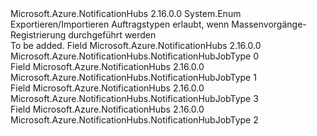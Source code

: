 <Type Name="NotificationHubJobType" FullName="Microsoft.Azure.NotificationHubs.NotificationHubJobType">
  <TypeSignature Language="C#" Value="public enum NotificationHubJobType" />
  <TypeSignature Language="ILAsm" Value=".class public auto ansi sealed NotificationHubJobType extends System.Enum" />
  <TypeSignature Language="DocId" Value="T:Microsoft.Azure.NotificationHubs.NotificationHubJobType" />
  <TypeSignature Language="VB.NET" Value="Public Enum NotificationHubJobType" />
  <TypeSignature Language="F#" Value="type NotificationHubJobType = " />
  <AssemblyInfo>
    <AssemblyName>Microsoft.Azure.NotificationHubs</AssemblyName>
    <AssemblyVersion>2.16.0.0</AssemblyVersion>
  </AssemblyInfo>
  <Base>
    <BaseTypeName>System.Enum</BaseTypeName>
  </Base>
  <Docs>
    <summary>
            Exportieren/Importieren Auftragstypen erlaubt, wenn Massenvorgänge-Registrierung durchgeführt werden
            </summary>
    <remarks>To be added.</remarks>
  </Docs>
  <Members>
    <Member MemberName="ExportRegistrations">
      <MemberSignature Language="C#" Value="ExportRegistrations" />
      <MemberSignature Language="ILAsm" Value=".field public static literal valuetype Microsoft.Azure.NotificationHubs.NotificationHubJobType ExportRegistrations = int32(0)" />
      <MemberSignature Language="DocId" Value="F:Microsoft.Azure.NotificationHubs.NotificationHubJobType.ExportRegistrations" />
      <MemberSignature Language="VB.NET" Value="ExportRegistrations" />
      <MemberSignature Language="F#" Value="ExportRegistrations = 0" Usage="Microsoft.Azure.NotificationHubs.NotificationHubJobType.ExportRegistrations" />
      <MemberType>Field</MemberType>
      <AssemblyInfo>
        <AssemblyName>Microsoft.Azure.NotificationHubs</AssemblyName>
        <AssemblyVersion>2.16.0.0</AssemblyVersion>
      </AssemblyInfo>
      <ReturnValue>
        <ReturnType>Microsoft.Azure.NotificationHubs.NotificationHubJobType</ReturnType>
      </ReturnValue>
      <MemberValue>0</MemberValue>
      <Docs>
        <summary />
      </Docs>
    </Member>
    <Member MemberName="ImportCreateRegistrations">
      <MemberSignature Language="C#" Value="ImportCreateRegistrations" />
      <MemberSignature Language="ILAsm" Value=".field public static literal valuetype Microsoft.Azure.NotificationHubs.NotificationHubJobType ImportCreateRegistrations = int32(1)" />
      <MemberSignature Language="DocId" Value="F:Microsoft.Azure.NotificationHubs.NotificationHubJobType.ImportCreateRegistrations" />
      <MemberSignature Language="VB.NET" Value="ImportCreateRegistrations" />
      <MemberSignature Language="F#" Value="ImportCreateRegistrations = 1" Usage="Microsoft.Azure.NotificationHubs.NotificationHubJobType.ImportCreateRegistrations" />
      <MemberType>Field</MemberType>
      <AssemblyInfo>
        <AssemblyName>Microsoft.Azure.NotificationHubs</AssemblyName>
        <AssemblyVersion>2.16.0.0</AssemblyVersion>
      </AssemblyInfo>
      <ReturnValue>
        <ReturnType>Microsoft.Azure.NotificationHubs.NotificationHubJobType</ReturnType>
      </ReturnValue>
      <MemberValue>1</MemberValue>
      <Docs>
        <summary />
      </Docs>
    </Member>
    <Member MemberName="ImportDeleteRegistrations">
      <MemberSignature Language="C#" Value="ImportDeleteRegistrations" />
      <MemberSignature Language="ILAsm" Value=".field public static literal valuetype Microsoft.Azure.NotificationHubs.NotificationHubJobType ImportDeleteRegistrations = int32(3)" />
      <MemberSignature Language="DocId" Value="F:Microsoft.Azure.NotificationHubs.NotificationHubJobType.ImportDeleteRegistrations" />
      <MemberSignature Language="VB.NET" Value="ImportDeleteRegistrations" />
      <MemberSignature Language="F#" Value="ImportDeleteRegistrations = 3" Usage="Microsoft.Azure.NotificationHubs.NotificationHubJobType.ImportDeleteRegistrations" />
      <MemberType>Field</MemberType>
      <AssemblyInfo>
        <AssemblyName>Microsoft.Azure.NotificationHubs</AssemblyName>
        <AssemblyVersion>2.16.0.0</AssemblyVersion>
      </AssemblyInfo>
      <ReturnValue>
        <ReturnType>Microsoft.Azure.NotificationHubs.NotificationHubJobType</ReturnType>
      </ReturnValue>
      <MemberValue>3</MemberValue>
      <Docs>
        <summary />
      </Docs>
    </Member>
    <Member MemberName="ImportUpdateRegistrations">
      <MemberSignature Language="C#" Value="ImportUpdateRegistrations" />
      <MemberSignature Language="ILAsm" Value=".field public static literal valuetype Microsoft.Azure.NotificationHubs.NotificationHubJobType ImportUpdateRegistrations = int32(2)" />
      <MemberSignature Language="DocId" Value="F:Microsoft.Azure.NotificationHubs.NotificationHubJobType.ImportUpdateRegistrations" />
      <MemberSignature Language="VB.NET" Value="ImportUpdateRegistrations" />
      <MemberSignature Language="F#" Value="ImportUpdateRegistrations = 2" Usage="Microsoft.Azure.NotificationHubs.NotificationHubJobType.ImportUpdateRegistrations" />
      <MemberType>Field</MemberType>
      <AssemblyInfo>
        <AssemblyName>Microsoft.Azure.NotificationHubs</AssemblyName>
        <AssemblyVersion>2.16.0.0</AssemblyVersion>
      </AssemblyInfo>
      <ReturnValue>
        <ReturnType>Microsoft.Azure.NotificationHubs.NotificationHubJobType</ReturnType>
      </ReturnValue>
      <MemberValue>2</MemberValue>
      <Docs>
        <summary />
      </Docs>
    </Member>
  </Members>
</Type>